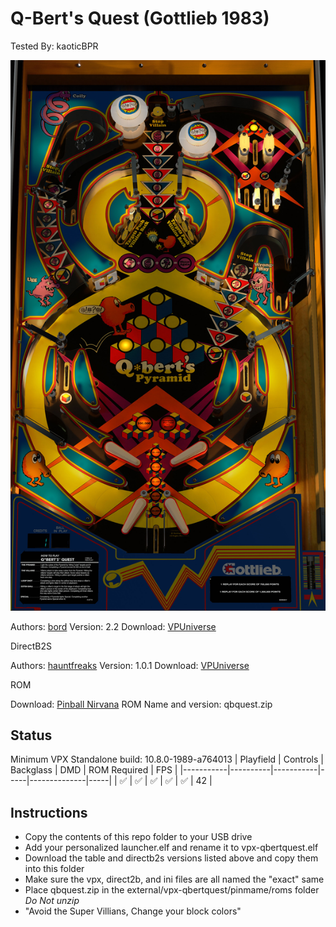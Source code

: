 # Q-Bert's Quest (Gottlieb 1983)
Tested By: kaoticBPR

![Table Preview](../../images/vpx-qbertquest.jpg)

Authors: [bord](https://vpuniverse.com/profile/9265-bord/)
Version: 2.2
Download: [VPUniverse](https://vpuniverse.com/files/file/6364-qberts-quest-gottlieb-1983/?tab=details)

DirectB2S

Authors: [hauntfreaks](https://vpuniverse.com/profile/5216-hauntfreaks/)
Version: 1.0.1
Download: [VPUniverse](https://vpuniverse.com/files/file/6322-qberts-quest-gottlieb-1983/)

ROM

Download: [Pinball Nirvana](https://pinballnirvana.com/forums/resources/qbquest.2205/)
ROM Name and version: qbquest.zip

## Status 

Minimum VPX Standalone build: 10.8.0-1989-a764013
| Playfield | Controls | Backglass | DMD | ROM Required | FPS | 
|-----------|----------|-----------|-----|--------------|-----|
| :white_check_mark: | :white_check_mark: | :white_check_mark: | :white_check_mark: | :white_check_mark: | 42 |

## Instructions

- Copy the contents of this repo folder to your USB drive
- Add your personalized launcher.elf and rename it to vpx-qbertquest.elf
- Download the table and directb2s versions listed above and copy them into this folder
- Make sure the vpx, direct2b, and ini files are all named the "exact" same
- Place qbquest.zip in the external/vpx-qbertquest/pinmame/roms folder *Do Not unzip*
- "Avoid the Super Villians, Change your block colors"


